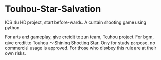 # Touhou-Star-Salvation
ICS 4u HD project, start before-wards. A curtain shooting game using python. 

For arts and gameplay, give creidit to zun team, Touhou project. For bgm, give credit to Touhou ～ Shining Shooting Star.
Only for study porpose, no commercial usage is approved. For those who disobey this rule are at their own risks.